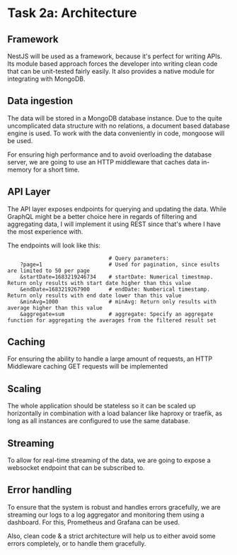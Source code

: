 # Task 2a: Architecture

## Framework

NestJS will be used as a framework, because it's perfect for writing APIs. Its module based approach forces the developer into writing clean code that can be unit-tested fairly easily. It also provides a native module for integrating with MongoDB.

## Data ingestion

The data will be stored in a MongoDB database instance. Due to the quite uncomplicated data structure with no relations, a document based database engine is used. To work with the data conveniently in code, mongoose will be used.

For ensuring high performance and to avoid overloading the database server, we are going to use an HTTP middleware that caches data in-memory for a short time.

## API Layer

The API layer exposes endpoints for querying and updating the data. While GraphQL might be a better choice here in regards of filtering and aggregating data, I will implement it using REST since that's where I have the most experience with.

The endpoints will look like this:

```GET /api/v1/methane          # The endpoint specifies the specific queried resource
                                # Query parameters:
    ?page=1                     # Used for pagination, since esults are limited to 50 per page
    &startDate=1683219246734    # startDate: Numerical timestmap. Return only results with start date higher than this value
    &endDate=1683219267900      # endDate: Numberical timestamp. Return only results with end date lower than this value
    &minAvg=1000                # minAvg: Return only results with average higher than this value
    &aggregate=sum              # aggregate: Specify an aggregate function for aggregating the averages from the filtered result set
```

## Caching

For ensuring the ability to handle a large amount of requests, an HTTP Middleware caching GET requests will be implemented

## Scaling

The whole application should be stateless so it can be scaled up horizontally in combination with a load balancer like haproxy or traefik, as long as all instances are configured to use the same database.

## Streaming

To allow for real-time streaming of the data, we are going to expose a websocket endpoint that can be subscribed to.

## Error handling

To ensure that the system is robust and handles errors gracefully, we are streaming our logs to a log aggregator and monitoring them using a dashboard. For this, Prometheus and Grafana can be used.

Also, clean code & a strict architecture will help us to either avoid some errors completely, or to handle them gracefully.
